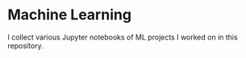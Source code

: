 # Machine Learning
I collect various Jupyter notebooks of ML projects I worked on in this repository.
